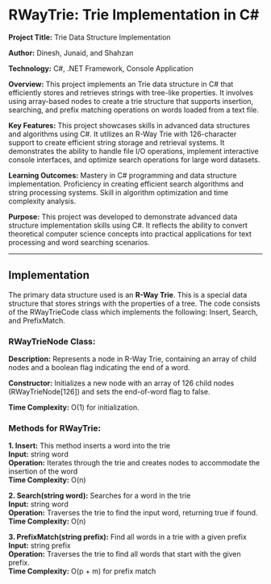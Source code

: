 # RWayTrie: Trie Implementation in C#

**Project Title:** Trie Data Structure Implementation

**Author:** Dinesh, Junaid, and Shahzan

**Technology:** C#, .NET Framework, Console Application

**Overview:** This project implements an Trie data structure in C# that efficiently stores and retrieves strings with tree-like properties. It involves using array-based nodes to create a trie structure that supports insertion, searching, and prefix matching operations on words loaded from a text file.

**Key Features:** This project showcases skills in advanced data structures and algorithms using C#. It utilizes an R-Way Trie with 126-character support to create efficient string storage and retrieval systems. It demonstrates the ability to handle file I/O operations, implement interactive console interfaces, and optimize search operations for large word datasets.

**Learning Outcomes:** Mastery in C# programming and data structure implementation. Proficiency in creating efficient search algorithms and string processing systems. Skill in algorithm optimization and time complexity analysis.

**Purpose:** This project was developed to demonstrate advanced data structure implementation skills using C#. It reflects the ability to convert theoretical computer science concepts into practical applications for text processing and word searching scenarios.

---

## Implementation

The primary data structure used is an **R-Way Trie**. This is a special data structure that stores strings with the properties of a tree. The code consists of the RWayTrieCode class which implements the following: Insert, Search, and PrefixMatch.

### RWayTrieNode Class:
**Description:** Represents a node in R-Way Trie, containing an array of child nodes and a boolean flag indicating the end of a word.

**Constructor:** Initializes a new node with an array of 126 child nodes (RWayTrieNode[126]) and sets the end-of-word flag to false.

**Time Complexity:** O(1) for initialization.

### Methods for RWayTrie:

**1. Insert:** This method inserts a word into the trie  
**Input:** string word  
**Operation:** Iterates through the trie and creates nodes to accommodate the insertion of the word  
**Time Complexity:** O(n)

**2. Search(string word):** Searches for a word in the trie  
**Input:** string word  
**Operation:** Traverses the trie to find the input word, returning true if found.  
**Time Complexity:** O(n)

**3. PrefixMatch(string prefix):** Find all words in a trie with a given prefix  
**Input:** string prefix  
**Operation:** Traverses the trie to find all words that start with the given prefix.  
**Time Complexity:** O(p + m) for prefix match

